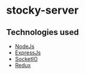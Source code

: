 # stocky-server

## Technologies used

* [NodeJs](https://nodejs.org/en/)
* [ExpressJs](https://expressjs.com/)
* [SocketIO](https://socket.io/)
* [Redux](https://redux.js.org/)
